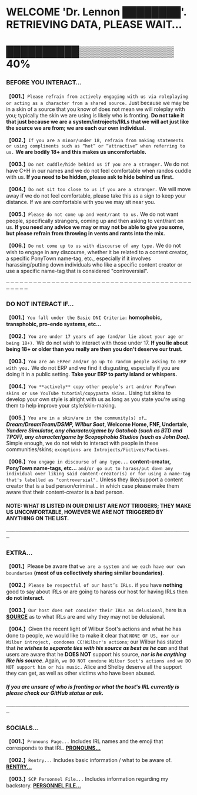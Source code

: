 # WELCOME 'Dr. Lennon ████████'. RETRIEVING DATA, PLEASE WAIT…
# ██████████▒▒▒▒▒▒▒▒▒▒▒▒▒ 40%


### BEFORE YOU INTERACT…


【**001.**】`Please refrain from actively engaging with us via roleplaying or acting as a character from a shared source.` Just because we may be in a skin of a source that you know of does not mean we will roleplay with you; typically the skin we are using is likely who is fronting. **Do not take it that just because we are a system/introjects/IRLs that we will act just like the source we are from; we are each our own individual.**

【**002.**】`If you are a minor/under 18, refrain from making statements or using compliments such as “hot” or “attractive” when referring to us.` **We are bodily 18+ and this makes us uncomfortable.**

【**003.**】`Do not cuddle/hide behind us if you are a stranger.` We do not have C+H in our names and we do not feel comfortable when randos cuddle with us. **If you need to be hidden, please ask to hide behind us first.**

【**004.**】`Do not sit too close to us if you are a stranger.` We will move away if we do not feel comfortable, please take this as a sign to keep your distance. If we are comfortable with you we may sit near you.

【**005.**】`Please do not come up and vent/rant to us.` We do not want people, specifically strangers, coming up and then asking to vent/rant on us. **If you need any advice we may or may not be able to give you some, but please refrain from throwing in vents and rants into the mix.**

【**006.**】`Do not come up to us with discourse of any type.` We do not wish to engage in any discourse, whether it be related to a content creator, a specific PonyTown name-tag, etc., especially if it involves harassing/putting down individuals who like a specific content creator or use a specific name-tag that is considered "controversial".

┈ ┈ ┈ ┈ ┈ ┈ ┈ ┈ ┈ ┈ ┈ ┈ ┈ ┈ ┈ ┈ ┈ ┈ ┈ ┈ ┈ ┈ ┈ ┈ ┈ ┈ ┈ ┈ ┈ ┈ ┈ ┈ ┈ ┈ ┈ ┈ ┈ ┈ ┈ ┈ ┈ ┈ ┈ ┈ ┈ ┈

### DO NOT INTERACT IF…


【**001.**】`You fall under the Basic DNI Criteria:` **homophobic, transphobic, pro-endo systems, etc...**

【**002.**】`You are under 17 years of age (and/or lie about your age or being 18+).` We do not wish to interact with those under 17. **If you lie about being 18+ or older than you really are then you don't deserve our trust.**

【**003.**】`You are an ERPer and/or go up to random people asking to ERP with you.` We do not ERP and we find it disgusting, especially if you are doing it in a public setting. **Take your ERP to party island or whispers.**

【**004.**】`You **actively** copy other people’s art and/or PonyTown skins or use YouTube tutorial/copypasta skins.` Using tut skins to develop your own style is alright with us as long as you state you're using them to help improve your style/skin-making.

【**005.**】`You are in a skin/are in the community(s) of…` ***Dream/DreamTeam/DSMP, Wilbur Soot*, Welcome Home, FNF, Undertale, *Yandere Simulator, any character/game by Gatobob (such as BTD and TPOF), any character/game by Scopophobia Studios (such as John Doe).*** Simple enough, we do not wish to interact with people in these communities/skins; `exceptions are Introjects/Fictives/Factives.`

【**006.**】`You engage in discourse of any type...` **content-creator, PonyTown name-tags, etc...** `and/or go out to harass/put down any individual over liking said content-creator(s) or for using a name-tag that's labelled as "controversial".` Unless they like/support a content creator that is a bad person/criminal... in which case please make them aware that their content-creator is a bad person.

#### **NOTE: WHAT IS LISTED IN OUR DNI LIST ARE *NOT* TRIGGERS; THEY MAKE US UNCOMFORTABLE, HOWEVER WE ARE NOT TRIGGERED BY ANYTHING ON THE LIST.**

┈┈┈┈┈┈┈┈┈┈┈┈┈┈┈┈┈┈┈┈┈┈┈┈┈┈┈┈┈┈┈┈┈┈┈┈┈┈┈┈┈┈┈┈┈┈┈┈┈┈┈┈┈┈┈┈┈┈┈┈

### EXTRA…


【**001.**】Please be aware that `we are a system and we each have our own boundaries` **(most of us collectively sharing similar boundaries)**.

【**002.**】`Please be respectful of our host’s IRLs.` if you have **nothing** good to say about IRLs or are going to harass our host for having IRLs then **do not interact.**

【**003.**】`Our host does not consider their IRLs as delusional`, here is a [**SOURCE**](https://rentry.co/IRLnotdelusional) as to what IRLs are and why they may not be delusional.

【**004.**】Given the recent light of Wilbur Soot's actions and what he has done to people, we would like to make it clear that `NONE OF US, nor our Wilbur introject, condones CC!Wilbur's actions`; our Wilbur has stated that ***he wishes to separate ties with his source as best as he can*** and that users are aware that he **DOES NOT** support his source, ***nor is he anything like his source***. Again, `we DO NOT condone Wilbur Soot's actions and we DO NOT support him or his music.` Alice and Shelby deserve all the support they can get, as well as other victims who have been abused.


#### ***If you are unsure of who is fronting or what the host's IRL currently is please check our GitHub status or ask.***

┈┈┈┈┈┈┈┈┈┈┈┈┈┈┈┈┈┈┈┈┈┈┈┈┈┈┈┈┈┈┈┈┈┈┈┈┈┈┈┈┈┈┈┈┈┈┈┈┈┈┈┈┈┈┈┈┈┈┈┈

### SOCIALS…


【**001.**】`Pronouns Page...` Includes IRL names and the emoji that corresponds to that IRL. 
[**PRONOUNS...**](https://en.pronouns.page/@thosegoldeneyes)

【**002.**】`Rentry...` Includes basic information / what to be aware of. 
[**RENTRY...**](https://rentry.co/youwiththegoldeneyes)

【**003.**】`SCP Personnel File...` Includes information regarding my backstory. 
[**PERSONNEL FILE...**](https://lennon-personnel-file.carrd.co/)

